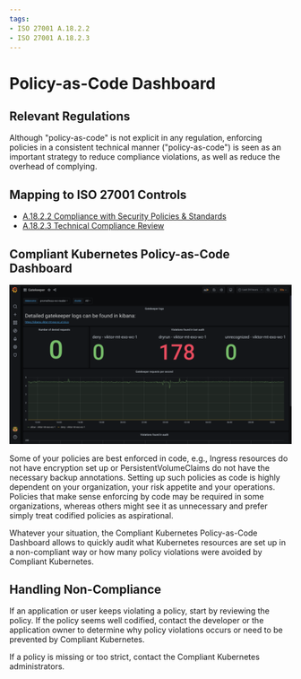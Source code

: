 ```yaml
---
tags:
- ISO 27001 A.18.2.2
- ISO 27001 A.18.2.3
---
```

# Policy-as-Code Dashboard

## Relevant Regulations

Although "policy-as-code" is not explicit in any regulation, enforcing policies in a consistent technical manner ("policy-as-code") is seen as an important strategy to reduce compliance violations, as well as reduce the overhead of complying.

## Mapping to ISO 27001 Controls

* [A.18.2.2 Compliance with Security Policies & Standards](https://www.isms.online/iso-27001/annex-a-18-compliance/)
* [A.18.2.3 Technical Compliance Review](https://www.isms.online/iso-27001/annex-a-18-compliance/)

## Compliant Kubernetes Policy-as-Code Dashboard

![Policy-as-Code Dashboard](img/policy-as-code.png)

Some of your policies are best enforced in code, e.g., Ingress resources do not have encryption set up or PersistentVolumeClaims do not have the necessary backup annotations. Setting up such policies as code is highly dependent on your organization, your risk appetite and your operations. Policies that make sense enforcing by code may be required in some organizations, whereas others might see it as unnecessary and prefer simply treat codified policies as aspirational.

Whatever your situation, the Compliant Kubernetes Policy-as-Code Dashboard allows to quickly audit what Kubernetes resources are set up in a non-compliant way or how many policy violations were avoided by Compliant Kubernetes.

## Handling Non-Compliance

If an application or user keeps violating a policy, start by reviewing the policy. If the policy seems well codified, contact the developer or the application owner to determine why policy violations occurs or need to be prevented by Compliant Kubernetes.

If a policy is missing or too strict, contact the Compliant Kubernetes administrators.
